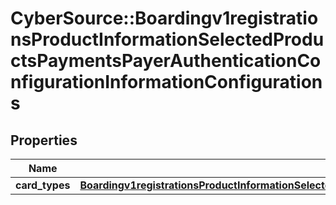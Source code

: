 # CyberSource::Boardingv1registrationsProductInformationSelectedProductsPaymentsPayerAuthenticationConfigurationInformationConfigurations

## Properties
Name | Type | Description | Notes
------------ | ------------- | ------------- | -------------
**card_types** | [**Boardingv1registrationsProductInformationSelectedProductsPaymentsPayerAuthenticationConfigurationInformationConfigurationsCardTypes**](Boardingv1registrationsProductInformationSelectedProductsPaymentsPayerAuthenticationConfigurationInformationConfigurationsCardTypes.md) |  | [optional] 


